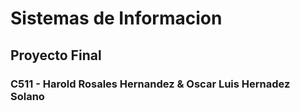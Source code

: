 # Sistemas de Informacion
## Proyecto Final
### C511 - Harold Rosales Hernandez & Oscar Luis Hernadez Solano
